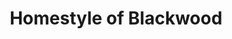 ---
title: "Homestyle of Blackwood"
url: /blackwood/homestyle-of-blackwood/
shop: Raumausstattung
---